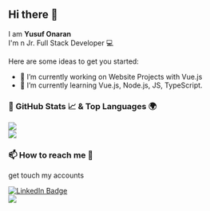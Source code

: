 
<!--
**onaranyusuf/onaranyusuf** is a ✨ _special_ ✨ repository because its `README.md` (this file) appears on your GitHub profile.

Here are some ideas to get you started:

- 🔭 I’m currently working on ...
- 🌱 I’m currently learning ...
- 👯 I’m looking to collaborate on ...
- 🤔 I’m looking for help with ...
- 💬 Ask me about ...
- 📫 How to reach me: ...
- 😄 Pronouns: ...
- ⚡ Fun fact: ...
-->


## Hi there 👋
I am **Yusuf Onaran** <br>
I'm n Jr. Full Stack Developer 💻<br>

Here are some ideas to get you started:

- 🔭 I’m currently working on Website Projects with Vue.js
- 🌱 I’m currently learning Vue.js, Node.js, JS, TypeScript. 

### 📌 GitHub Stats 📈 & Top Languages 🌍

<p float="center">
  <img  src="https://github-readme-stats.vercel.app/api?username=onaranyusuf&show_icons=true&theme=dark&count_private=true&hide=contribs,issue" /> 
  <br/>
  <img  src="https://github-readme-stats.vercel.app/api/top-langs/?username=onaranyusuf&layout=compact&theme=dark" />
</p>

### 📫 How to reach me 👀

get touch my accounts 

[![LinkedIn Badge](https://img.shields.io/badge/Yusuf%20Onaran%20-follow%20on%20linkedin-blue?style=for-the-badge&logo=linkedin)](https://www.linkedin.com/in/yusufonaran/)
<br/>
[![](https://img.shields.io/badge/VISIT%20MY%20WEBSITE-000000?style=for-the-badge&logo=About.me&logoColor=white)](https://www.yusufonaran.me/)
